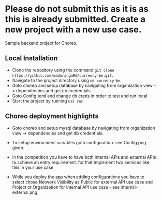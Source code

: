 # Please do not submit this as it is as this is already submitted. Create a new project with a new use case.



Sample backend project for Choreo. 

## Local Installation


- Clone the repository using the command `git clone https://github.com/madurangaRA/currency-be.git`.
- Navigate to the project directory using `cd currency-be`.
- Goto choreo and setup database by navigating from organization view -> dependencies and get db credentials. 
- Goto  Config.toml and change db creds in order to test and run local
- Start the project by running `bal run`.

##  Choreo deployment highlights

- Goto choreo and setup mysql database by navigating from organization view -> dependencies and get db credentials. 

- To setup environment variables goto configuration. see Config.png given.
- In the competition you have to have both internal APIs and external APIs to achieve an entry requirement. for that Implement two services like this in your use case 
- While you deploy the app when adding configurations you have to select chose Network Visibility as  Public for external API use case and 
 Project or Organization for internal API use case - see internal-external.png



